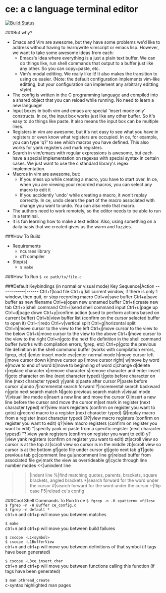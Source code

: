 # ce: a c language terminal editor

[![Build Status](https://travis-ci.org/justy989/ce.svg?branch=master)](https://travis-ci.org/justy989/ce)

###But why?
- Emacs and Vim are awesome, but they have some problems we'd like to address without having to learn/write
  vimscript or emacs lisp. However, we want to take some awesome ideas from each:
  - Emacs's idea where everything is a just a plain text buffer. We can do things like, run shell
    commands that output to a buffer just like any other. So you can copy+paste, etc.
  - Vim's modal editting. We really like it! It also makes the transition to using ce easier.
    (Note: the default configuration implements vim-like editting, but your configuration can implement
    any arbitrary editting style)
- The config is written in the C programming language and compiled into a shared object that you can reload
  while running. No need to learn a new language!
- Input boxes in both vim and emacs are special 'insert mode only' constructs. In ce, the input box works just
  like any other buffer. So it's easy to do things like paste. It also means the input box can be multiple lines.
- Registers in vim are awesome, but it's not easy to see what you have in registers or even know what
  registers are occupied. In ce, for example, you can type 'q?' to see which macros you have defined. This
  also works for yank registers and mark registers.
- Search in vim/emacs with regular expressions is awesome, but each have a special implementation on regexes
  with special syntax in certain cases. We just want to use the c standard library's regex implementation.
- Macros in vim are awesome, but:
  - If you mess up while creating a macro, you have to start over. In ce, when you are viewing your recorded macros,
    you can select any macro to edit it
  - If you accidently 'undo' while creating a macro, it won't replay correctly. In ce, undo clears the part of the macro associated with
    change you want to undo. You can also redo that macro.
- The authors need to work remotely, so the editor needs to be able to run in a terminal.
- It is fun learning how to make a text editor. Also, using something on a daily basis that we created gives us
  the warm and fuzzies.

###How To Build
- Requirements
  - ncurses library
  - c11 compiler
- Step(s)
  - `$ make`

###How To Run
`$ ce path/to/file.c`

###Default Keybindings (in normal or visual mode)
Key Sequence|Action
------------|------
Ctrl+f|load file
Ctrl+q|kill current window, if there is only 1 window, then quit, or stop recording macro
Ctrl+w|save buffer
Ctrl+a|save buffer as new filename
Ctrl+e|open new unnamed buffer
Ctrl+t|create new tab
Ctrl+x|shell command
Ctrl+i|send shell command input
Ctrl+u|page up
Ctrl+d|page down
Ctrl+y|confirm action (used to perform actions based on current buffer)
Ctrl+b|view buffer list (confirm on the cursor selected buffer to open it)
Ctrl+r|redo
Ctrl+v|vertical split
Ctrl+g|horizontal split
Ctrl+h|move cursor to the view to the left
Ctrl+j|move cursor to the view to the below
Ctrl+k|move cursor to the view to the above
Ctrl+l|move cursor to the view to the right
Ctrl+n|goto the next file definition in the shell command buffer (works with compilation errors, fgrep, etc)
Ctrl+p|goto the previous file definition in the shell command buffer (works with compilation errors, fgrep, etc)
i|enter insert mode
esc|enter normal mode
h|move cursor left
j|move cursor down
k|move cursor up
l|move cursor right|
w|move by word
e|move to end of word
b|move to beginning of word
c|change
d|delete
r|replace character
x|remove character
s|remove character and enter insert
f|goto character on line (next character typed)
t|goto before character on line (next character typed)
y|yank
p|paste after cursor
P|paste before cursor
u|undo
/|incremental search forward
?|incremental search backward
n|goto next search match
N|goto previous search match
v|visual mode
V|visual line mode
o|insert a new line and move the cursor
O|insert a new line before the cursor and move the cursor
m|set mark in register (next character typed)
m?|view mark registers (confirm on register you want to goto)
q|record macro to a register (next character typed)
@|replay macro from a register (next character typed)
@?|view macro registers (confirm on register you want to edit)
q?|view macro registers (confirm on register you want to edit)
"|specify yank or paste from a specific register (next character typesd)
"?|view yank registers (confirm on register you want to edit)
y?|view yank registers (confirm on register you want to edit)
zt|scroll view so cursor is at the top
zz|scroll view so cursor is in the middle
zb|scroll view so cursor is at the bottom
gf|goto file under cursor
gt|goto next tab
gT|goto previous tab
gc|comment line
gu|uncomment line
gr|reload buffer from associated file
gv|mark the view as overrideable
gl|cycle through line number modes
<<|unindent line
>>|indent line
%|find matching quotes, parents, brackets, square brackets, angled brackets
\*|search forward for the word under the cursor
#|search forward for the word under the cursor
~|flip case
F5|reload ce's config

###Cool Shell Commands To Run In ce
`$ fgrep -n -H <pattern> <files>`  
`$ fgrep -n -H Buffer ce_config.c`  
`$ fgrep -n default *`  
ctrl+n and ctrl+p will move you between matches  
  
`$ make`  
ctrl+n and ctrl+p will move you between build failures  
  
`$ cscope -L1<symbol>`  
`$ cscope -L1BufferView`  
ctrl+n and ctrl+p will move you between definitions of that symbol (if tags have been generated)  
  
`$ cscope -L3ce_insert_char`  
ctrl+n and ctrl+p will move you between functions calling this function (if tags have been generated)  

`$ man pthread_create`  
c-syntax highlighted man pages
